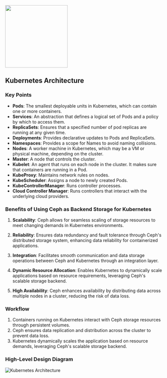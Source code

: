 <img src="https://kubernetes.io/images/kubernetes-horizontal-color.png" width="200" height="200">

## Kubernetes Architecture

### Key Points
- **Pods**: The smallest deployable units in Kubernetes, which can contain one or more containers.
- **Services**: An abstraction that defines a logical set of Pods and a policy by which to access them.
- **ReplicaSets**: Ensures that a specified number of pod replicas are running at any given time.
- **Deployments**: Provides declarative updates to Pods and ReplicaSets.
- **Namespaces**: Provides a scope for Names to avoid naming collisions.
- **Nodes**: A worker machine in Kubernetes, which may be a VM or physical machine, depending on the cluster.
- **Master**: A node that controls the cluster.
- **Kubelet**: An agent that runs on each node in the cluster. It makes sure that containers are running in a Pod.
- **KubeProxy**: Maintains network rules on nodes.
- **KubeScheduler**: Assigns a node to newly created Pods.
- **KubeControllerManager**: Runs controller processes.
- **Cloud Controller Manager**: Runs controllers that interact with the underlying cloud providers.

### Benefits of Using Ceph as Backend Storage for Kubernetes

1. **Scalability**: Ceph allows for seamless scaling of storage resources to meet changing demands in Kubernetes environments.
   
2. **Reliability**: Ensures data redundancy and fault tolerance through Ceph's distributed storage system, enhancing data reliability for containerized applications.
   
3. **Integration**: Facilitates smooth communication and data storage operations between Ceph and Kubernetes through an integration layer.
   
4. **Dynamic Resource Allocation**: Enables Kubernetes to dynamically scale applications based on resource requirements, leveraging Ceph's scalable storage backend.
   
5. **High Availability**: Ceph enhances availability by distributing data across multiple nodes in a cluster, reducing the risk of data loss.

### Workflow
1. Containers running on Kubernetes interact with Ceph storage resources through persistent volumes.
2. Ceph ensures data replication and distribution across the cluster to prevent data loss.
3. Kubernetes dynamically scales the application based on resource demands, leveraging Ceph's scalable storage backend.

### High-Level Design Diagram
![Kubernetes Architecture](https://www.opsramp.com/wp-content/uploads/2022/07/Kubernetes-Architecture-1536x972.png)

